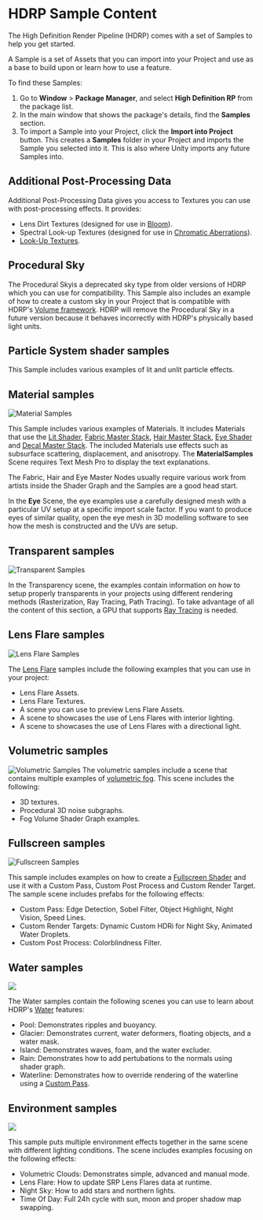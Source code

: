 # HDRP Sample Content

The High Definition Render Pipeline (HDRP) comes with a set of Samples to help you get started.

A Sample is a set of Assets that you can import into your Project and use as a base to build upon or learn how to use a feature.

To find these Samples:

1. Go to **Window** > **Package Manager**, and select **High Definition RP** from the package list.
2. In the main window that shows the package's details, find the **Samples** section.
3. To import a Sample into your Project, click the **Import into Project** button. This creates a **Samples** folder in your Project and imports the Sample you selected into it. This is also where Unity imports any future Samples into.

## Additional Post-Processing Data

Additional Post-Processing Data gives you access to Textures you can use with post-processing effects. It provides:

- Lens Dirt Textures (designed for use in [Bloom](Post-Processing-Bloom.md)).
- Spectral Look-up Textures (designed for use in [Chromatic Aberrations](Post-Processing-Chromatic-Aberration.md)).
- [Look-Up Textures](Authoring-LUTs.md).

## Procedural Sky

The Procedural Skyis a deprecated sky type from older versions of HDRP which you can use for compatibility. This Sample also includes an example of how to create a custom sky in your Project that is compatible with HDRP's [Volume framework](understand-volumes.md). HDRP will remove the Procedural Sky in a future version because it behaves incorrectly with HDRP's physically based light units.

## Particle System shader samples

This Sample includes various examples of lit and unlit particle effects.

## Material samples

![Material Samples](Images/MaterialSamples.png)

This Sample includes various examples of Materials. It includes Materials that use the [Lit Shader](lit-material.md), [Fabric Master Stack](fabric-master-stack-reference.md), [Hair Master Stack](hair-master-stack-reference.md), [Eye Shader](eye-master-stack-reference.md) and [Decal Master Stack](decal-master-stack-reference.md). The included Materials use effects such as subsurface scattering, displacement, and anisotropy. The **MaterialSamples** Scene requires Text Mesh Pro to display the text explanations.

The Fabric, Hair and Eye Master Nodes usually require various work from artists inside the Shader Graph and the Samples are a good head start.

In the **Eye** Scene, the eye examples use a carefully designed mesh with a particular UV setup at a specific import scale factor. If you want to produce eyes of similar quality, open the eye mesh in 3D modelling software to see how the mesh is constructed and the UVs are setup.

## Transparent samples

![Transparent Samples](Images/TransparentSamples.png)

In the Transparency scene, the examples contain information on how to setup properly transparents in your projects using different rendering methods (Rasterization, Ray Tracing, Path Tracing).
To take advantage of all the content of this section, a GPU that supports [Ray Tracing](Ray-Tracing-Getting-Started.md) is needed.

## Lens Flare samples

![Lens Flare Samples](Images/LensFlareSamples.png)

The [Lens Flare](shared/lens-flare/lens-flare-component.md) samples include the following examples that you can use in your project:
- Lens Flare Assets.
- Lens Flare Textures.
- A scene you can use to preview Lens Flare Assets.
- A scene to showcases the use of Lens Flares with interior lighting.
- A scene to showcases the use of Lens Flares with a directional light.

## Volumetric samples

![Volumetric Samples](Images/VolumetricSamples.png)
The volumetric samples include a scene that contains multiple examples of [volumetric fog](create-a-local-fog-effect.md). This scene includes the following:

- 3D textures.
- Procedural 3D noise subgraphs.
- Fog Volume Shader Graph examples.

## Fullscreen samples
![Fullscreen Samples](Images/FullscreenSamples.png)

This sample includes examples on how to create a [Fullscreen Shader](create-a-fullscreen-material.md) and use it with a Custom Pass, Custom Post Process and Custom Render Target. The sample scene includes prefabs for the following effects:

- Custom Pass: Edge Detection, Sobel Filter, Object Highlight, Night Vision, Speed Lines.
- Custom Render Targets: Dynamic Custom HDRi for Night Sky, Animated Water Droplets.
- Custom Post Process: Colorblindness Filter.

## Water samples

![](Images/Water_samples.png)

The Water samples contain the following scenes you can use to learn about HDRP's [Water](water.md) features: 

- Pool: Demonstrates ripples and buoyancy. 
- Glacier: Demonstrates current, water deformers, floating objects, and a water mask.
- Island: Demonstrates waves, foam, and the water excluder.
- Rain: Demonstrates how to add pertubations to the normals using shader graph. 
- Waterline: Demonstrates how to override rendering of the waterline using a [Custom Pass](Custom-Pass.md). 

## Environment samples

![](Images/environment-samples.png)

This sample puts multiple environment effects together in the same scene with different lighting conditions.
The scene includes examples focusing on the following effects:
- Volumetric Clouds: Demonstrates simple, advanced and manual mode. 
- Lens Flare: How to update SRP Lens Flares data at runtime.
- Night Sky: How to add stars and northern lights.
- Time Of Day: Full 24h cycle with sun, moon and proper shadow map swapping. 